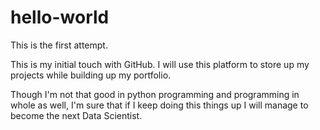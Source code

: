 # hello-world

This is the first attempt.

This is my initial touch with GitHub. I will use this platform to store up my projects while building up my portfolio.

Though I'm not that good in python programming and programming in whole as well, I'm sure that if I keep doing this things up I will manage to become the next Data Scientist.
